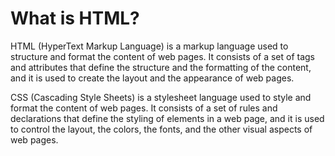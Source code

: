 # What is HTML?

HTML (HyperText Markup Language) is a markup language used to structure and format the content of web pages. It consists of a set of tags and attributes that define the structure and the formatting of the content, and it is used to create the layout and the appearance of web pages.

CSS (Cascading Style Sheets) is a stylesheet language used to style and format the content of web pages. It consists of a set of rules and declarations that define the styling of elements in a web page, and it is used to control the layout, the colors, the fonts, and the other visual aspects of web pages.